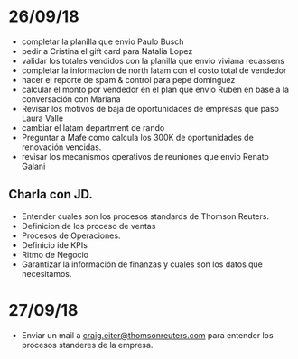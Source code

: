 # 26/09/18  
- completar la planilla que envio Paulo Busch
- pedir a Cristina el gift card para Natalia Lopez
- validar los totales vendidos con la planilla que envio viviana recassens
- completar la informacion de north latam con el costo total de vendedor
- hacer el reporte de spam & control para pepe dominguez
- calcular el monto por vendedor en el plan que envio Ruben en base a la conversación con Mariana
- Revisar los motivos de baja de oportunidades de empresas que paso Laura Valle
- cambiar el latam department de rando
- Preguntar a Mafe como calcula los 300K de oportunidades de renovación vencidas.
- revisar los mecanismos operativos de reuniones que envio Renato Galani
## Charla con JD.
- Entender cuales son los procesos standards de Thomson Reuters.
- Definicion de los proceso de ventas
- Procesos de Operaciones.
- Definicio ide KPIs
- Ritmo de Negocio
- Garantizar la información de finanzas y cuales son los datos que necesitamos.    
# 27/09/18    
- Enviar un mail a craig.eiter@thomsonreuters.com para entender los procesos standeres de la empresa.
    

